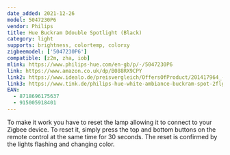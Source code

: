 ```yaml
---
date_added: 2021-12-26
model: 5047230P6 
vendor: Philips
title: Hue Buckram Ddouble Spotlight (Black)
category: light
supports: brightness, colortemp, colorxy
zigbeemodel: ['5047230P6']
compatible: [z2m, zha, iob]
mlink: https://www.philips-hue.com/en-gb/p/-/5047230P6
link: https://www.amazon.co.uk/dp/B088RX9CPY
link2: https://www.idealo.de/preisvergleich/OffersOfProduct/201417964_-hue-white-ambiance-buckram-2-spots-bluetooth-schwarz-philips.html
link3: https://www.tink.de/philips-hue-white-ambiance-buckram-spot-2flg-2x350lm-dimmschalter
EAN: 
  - 8718696175637
  - 915005918401
---
```

To make it work you have to reset the lamp allowing it to connect to your Zigbee device.
To reset it, simply press the top and bottom buttons on the remote control at the same time for 30 seconds.
The reset is confirmed by the lights flashing and changing color.
